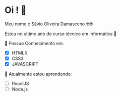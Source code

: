 
# Oi ! 👋

  

Meu nome é Sávio Oliveira Damasceno 🤓🤓

Estou no ultimo ano do curso técnico em informática 🤙

🧠 Possuo Conhecimento em:

 - [x] HTML5
- [x] CSS3
- [x] JAVASCRIPT

🌱 Atualmente estou aprendendo:
- [ ] ReactJS
- [ ] Node.js
